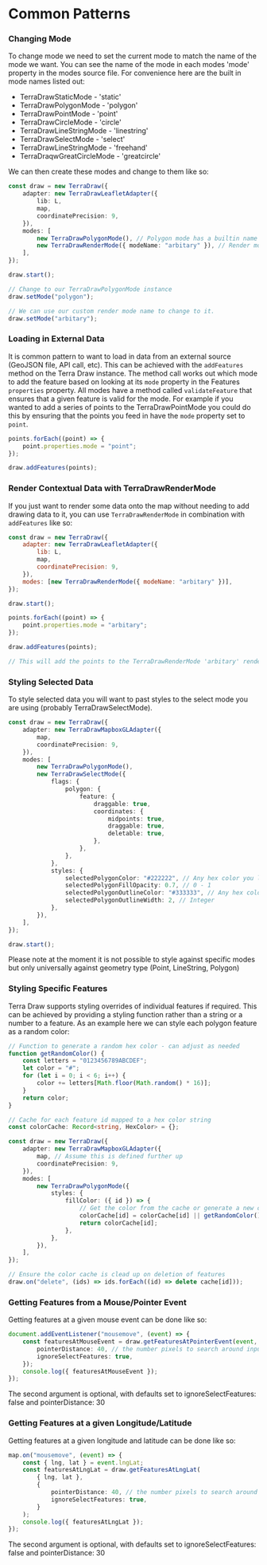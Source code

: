 # Common Patterns

### Changing Mode

To change mode we need to set the current mode to match the name of the mode we want. You can see the name of the mode in each modes 'mode' property in the modes source file. For convenience here are the built in mode names listed out:

- TerraDrawStaticMode - 'static'
- TerraDrawPolygonMode - 'polygon'
- TerraDrawPointMode - 'point'
- TerraDrawCircleMode - 'circle'
- TerraDrawLineStringMode - 'linestring'
- TerraDrawSelectMode - 'select'
- TerraDrawLineStringMode - 'freehand'
- TerraDraqwGreatCircleMode - 'greatcircle'

We can then create these modes and change to them like so:

```typescript
const draw = new TerraDraw({
	adapter: new TerraDrawLeafletAdapter({
		lib: L,
		map,
		coordinatePrecision: 9,
	}),
	modes: [
		new TerraDrawPolygonMode(), // Polygon mode has a builtin name 'polygon'
		new TerraDrawRenderMode({ modeName: "arbitary" }), // Render modes are given custom names
	],
});

draw.start();

// Change to our TerraDrawPolygonMode instance
draw.setMode("polygon");

// We can use our custom render mode name to change to it.
draw.setMode("arbitary");
```

### Loading in External Data

It is common pattern to want to load in data from an external source (GeoJSON file, API call, etc). This can be achieved with the `addFeatures` method on the Terra Draw instance. The method call works out which mode to add the feature based on looking at its `mode` property in the Features `properties` property. All modes have a method called `validateFeature` that ensures that a given feature is valid for the mode. For example if you wanted to add a series of points to the TerraDrawPointMode you could do this by ensuring that the points you feed in have the `mode` property set to `point`.

```javascript
points.forEach((point) => {
	point.properties.mode = "point";
});

draw.addFeatures(points);
```

### Render Contextual Data with TerraDrawRenderMode

If you just want to render some data onto the map without needing to add drawing data to it, you can use `TerraDrawRenderMode` in combination with `addFeatures` like so:

```javascript
const draw = new TerraDraw({
	adapter: new TerraDrawLeafletAdapter({
		lib: L,
		map,
		coordinatePrecision: 9,
	}),
	modes: [new TerraDrawRenderMode({ modeName: "arbitary" })],
});

draw.start();

points.forEach((point) => {
	point.properties.mode = "arbitary";
});

draw.addFeatures(points);

// This will add the points to the TerraDrawRenderMode 'arbitary' rendering them to the screen
```

### Styling Selected Data

To style selected data you will want to past styles to the select mode you are using (probably TerraDrawSelectMode).

```typescript
const draw = new TerraDraw({
	adapter: new TerraDrawMapboxGLAdapter({
		map,
		coordinatePrecision: 9,
	}),
	modes: [
		new TerraDrawPolygonMode(),
		new TerraDrawSelectMode({
			flags: {
				polygon: {
					feature: {
						draggable: true,
						coordinates: {
							midpoints: true,
							draggable: true,
							deletable: true,
						},
					},
				},
			},
			styles: {
				selectedPolygonColor: "#222222", // Any hex color you like
				selectedPolygonFillOpacity: 0.7, // 0 - 1
				selectedPolygonOutlineColor: "#333333", // Any hex color you like
				selectedPolygonOutlineWidth: 2, // Integer
			},
		}),
	],
});

draw.start();
```

Please note at the moment it is not possible to style against specific modes but only universally against geometry type (Point, LineString, Polygon)

### Styling Specific Features

Terra Draw supports styling overrides of individual features if required. This can be achieved by providing a styling function rather than a string or a number to a feature. As an example here we can style each polygon feature as a random color:

```typescript
// Function to generate a random hex color - can adjust as needed
function getRandomColor() {
	const letters = "0123456789ABCDEF";
	let color = "#";
	for (let i = 0; i < 6; i++) {
		color += letters[Math.floor(Math.random() * 16)];
	}
	return color;
}

// Cache for each feature id mapped to a hex color string
const colorCache: Record<string, HexColor> = {};

const draw = new TerraDraw({
	adapter: new TerraDrawMapboxGLAdapter({
		map, // Assume this is defined further up
		coordinatePrecision: 9,
	}),
	modes: [
		new TerraDrawPolygonMode({
			styles: {
				fillColor: ({ id }) => {
					// Get the color from the cache or generate a new one
					colorCache[id] = colorCache[id] || getRandomColor();
					return colorCache[id];
				},
			},
		}),
	],
});

// Ensure the color cache is clead up on deletion of features
draw.on("delete", (ids) => ids.forEach((id) => delete cache[id]));
```

### Getting Features from a Mouse/Pointer Event

Getting features at a given mouse event can be done like so:

```typescript
document.addEventListener("mousemove", (event) => {
	const featuresAtMouseEvent = draw.getFeaturesAtPointerEvent(event, {
		pointerDistance: 40, // the number pixels to search around input point
		ignoreSelectFeatures: true,
	});
	console.log({ featuresAtMouseEvent });
});
```

The second argument is optional, with defaults set to ignoreSelectFeatures: false and pointerDistance: 30

### Getting Features at a given Longitude/Latitude

Getting features at a given longitude and latitude can be done like so:

```typescript
map.on("mousemove", (event) => {
	const { lng, lat } = event.lngLat;
	const featuresAtLngLat = draw.getFeaturesAtLngLat(
		{ lng, lat },
		{
			pointerDistance: 40, // the number pixels to search around input point
			ignoreSelectFeatures: true,
		}
	);
	console.log({ featuresAtLngLat });
});
```

The second argument is optional, with defaults set to ignoreSelectFeatures: false and pointerDistance: 30

